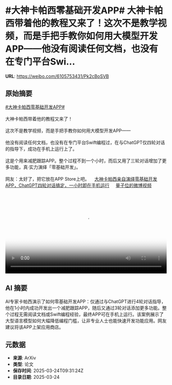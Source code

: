# #大神卡帕西零基础开发APP# 大神卡帕西带着他的教程又来了！这次不是教学视频，而是手把手教你如何用大模型开发APP——他没有阅读任何文档，也没有在专门平台Swi...

**URL**: https://weibo.com/6105753431/Pk2cBoSVB

## 原始摘要

<a href="https://m.weibo.cn/search?containerid=231522type%3D1%26t%3D10%26q%3D%23%E5%A4%A7%E7%A5%9E%E5%8D%A1%E5%B8%95%E8%A5%BF%E9%9B%B6%E5%9F%BA%E7%A1%80%E5%BC%80%E5%8F%91APP%23&amp;extparam=%23%E5%A4%A7%E7%A5%9E%E5%8D%A1%E5%B8%95%E8%A5%BF%E9%9B%B6%E5%9F%BA%E7%A1%80%E5%BC%80%E5%8F%91APP%23" data-hide=""><span class="surl-text">#大神卡帕西零基础开发APP#</span></a> <br><br>大神卡帕西带着他的教程又来了！<br><br>这次不是教学视频，而是手把手教你如何用大模型开发APP——<br><br>他没有阅读任何文档，也没有在专门平台Swift编程过，在与ChatGPT仅四轮对话的指导下，成功在手机上运行上了。<br><br>这是个用来减肥跟踪APP。整个过程不到一个小时，而后又用了三轮对话增加了更多功能，真·实力演绎「零基础开发」。<br><br>网友：太好了，把它放在APP Store上吧。<a href="https://weibo.cn/sinaurl?u=https%3A%2F%2Fmp.weixin.qq.com%2Fs%2F8R_N5nnmJtNdI7Fw8noV8g" data-hide=""><span class="url-icon"><img style="width: 1rem;height: 1rem" src="https://h5.sinaimg.cn/upload/2015/09/25/3/timeline_card_small_web_default.png" referrerpolicy="no-referrer"></span><span class="surl-text">大神卡帕西亲自演绎零基础开发APP，ChatGPT四轮对话搞定，一小时即在手机运行</span></a> <a href="https://video.weibo.com/show?fid=1034:5147750191267856" data-hide=""><span class="url-icon"><img style="width: 1rem;height: 1rem" src="https://h5.sinaimg.cn/upload/2015/09/25/3/timeline_card_small_video_default.png" referrerpolicy="no-referrer"></span><span class="surl-text">量子位的微博视频</span></a><br clear="both"><div style="clear: both"></div><video controls="controls" poster="https://tvax4.sinaimg.cn/orj480/006Fd7o3ly1hzs42d6a1oj30u40k0t8x.jpg" style="width: 100%"><source src="https://f.video.weibocdn.com/o0/FUuWFYz1lx08mVtFuoWI010412000tVR0E010.mp4?label=mp4_720p&amp;template=1084x720.25.0&amp;ori=0&amp;ps=1CwnkDw1GXwCQx&amp;Expires=1742812242&amp;ssig=c%2FDp5IBChp&amp;KID=unistore,video"><source src="https://f.video.weibocdn.com/o0/JYZKg7Oflx08mVtFuJeM010412000iYh0E010.mp4?label=mp4_hd&amp;template=720x480.25.0&amp;ori=0&amp;ps=1CwnkDw1GXwCQx&amp;Expires=1742812242&amp;ssig=NxMFNelgZv&amp;KID=unistore,video"><source src="https://f.video.weibocdn.com/o0/6C8AcH9Hlx08mVtFsYKY010412000ejZ0E010.mp4?label=mp4_ld&amp;template=540x360.25.0&amp;ori=0&amp;ps=1CwnkDw1GXwCQx&amp;Expires=1742812242&amp;ssig=1JLPG5tYFm&amp;KID=unistore,video"><p>视频无法显示，请前往<a href="https://video.weibo.com/show?fid=1034%3A5147750191267856" target="_blank" rel="noopener noreferrer">微博视频</a>观看。</p></video>

## AI 摘要

AI专家卡帕西演示了如何零基础开发APP：仅通过与ChatGPT进行4轮对话指导，他在1小时内成功开发出一个减肥跟踪APP，随后又通过3轮对话添加更多功能。整个过程无需阅读文档或Swift编程经验，最终APP可在手机上运行。该案例展示了大型语言模型如何大幅降低编程门槛，让非专业人士也能快速开发功能应用。网友建议将该APP上架应用商店。

## 元数据

- **来源**: ArXiv
- **类型**: 论文
- **保存时间**: 2025-03-24T09:31:24Z
- **目录日期**: 2025-03-24
